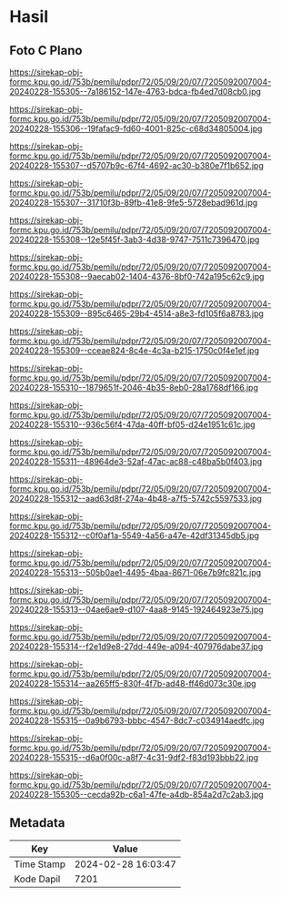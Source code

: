 # Hasil

## Foto C Plano

https://sirekap-obj-formc.kpu.go.id/753b/pemilu/pdpr/72/05/09/20/07/7205092007004-20240228-155305--7a186152-147e-4763-bdca-fb4ed7d08cb0.jpg

https://sirekap-obj-formc.kpu.go.id/753b/pemilu/pdpr/72/05/09/20/07/7205092007004-20240228-155306--19fafac9-fd60-4001-825c-c68d34805004.jpg

https://sirekap-obj-formc.kpu.go.id/753b/pemilu/pdpr/72/05/09/20/07/7205092007004-20240228-155307--d5707b9c-67f4-4692-ac30-b380e7f1b652.jpg

https://sirekap-obj-formc.kpu.go.id/753b/pemilu/pdpr/72/05/09/20/07/7205092007004-20240228-155307--31710f3b-89fb-41e8-9fe5-5728ebad961d.jpg

https://sirekap-obj-formc.kpu.go.id/753b/pemilu/pdpr/72/05/09/20/07/7205092007004-20240228-155308--12e5f45f-3ab3-4d38-9747-7511c7396470.jpg

https://sirekap-obj-formc.kpu.go.id/753b/pemilu/pdpr/72/05/09/20/07/7205092007004-20240228-155308--9aecab02-1404-4376-8bf0-742a195c62c9.jpg

https://sirekap-obj-formc.kpu.go.id/753b/pemilu/pdpr/72/05/09/20/07/7205092007004-20240228-155309--895c6465-29b4-4514-a8e3-fd105f6a8783.jpg

https://sirekap-obj-formc.kpu.go.id/753b/pemilu/pdpr/72/05/09/20/07/7205092007004-20240228-155309--cceae824-8c4e-4c3a-b215-1750c0f4e1ef.jpg

https://sirekap-obj-formc.kpu.go.id/753b/pemilu/pdpr/72/05/09/20/07/7205092007004-20240228-155310--1879651f-2046-4b35-8eb0-28a1768df166.jpg

https://sirekap-obj-formc.kpu.go.id/753b/pemilu/pdpr/72/05/09/20/07/7205092007004-20240228-155310--936c56f4-47da-40ff-bf05-d24e1951c61c.jpg

https://sirekap-obj-formc.kpu.go.id/753b/pemilu/pdpr/72/05/09/20/07/7205092007004-20240228-155311--48964de3-52af-47ac-ac88-c48ba5b0f403.jpg

https://sirekap-obj-formc.kpu.go.id/753b/pemilu/pdpr/72/05/09/20/07/7205092007004-20240228-155312--aad63d8f-274a-4b48-a7f5-5742c5597533.jpg

https://sirekap-obj-formc.kpu.go.id/753b/pemilu/pdpr/72/05/09/20/07/7205092007004-20240228-155312--c0f0af1a-5549-4a56-a47e-42df31345db5.jpg

https://sirekap-obj-formc.kpu.go.id/753b/pemilu/pdpr/72/05/09/20/07/7205092007004-20240228-155313--505b0ae1-4495-4baa-8671-06e7b9fc821c.jpg

https://sirekap-obj-formc.kpu.go.id/753b/pemilu/pdpr/72/05/09/20/07/7205092007004-20240228-155313--04ae6ae9-d107-4aa8-9145-192464923e75.jpg

https://sirekap-obj-formc.kpu.go.id/753b/pemilu/pdpr/72/05/09/20/07/7205092007004-20240228-155314--f2e1d9e8-27dd-449e-a094-407976dabe37.jpg

https://sirekap-obj-formc.kpu.go.id/753b/pemilu/pdpr/72/05/09/20/07/7205092007004-20240228-155314--aa265ff5-830f-4f7b-ad48-ff46d073c30e.jpg

https://sirekap-obj-formc.kpu.go.id/753b/pemilu/pdpr/72/05/09/20/07/7205092007004-20240228-155315--0a9b6793-bbbc-4547-8dc7-c034914aedfc.jpg

https://sirekap-obj-formc.kpu.go.id/753b/pemilu/pdpr/72/05/09/20/07/7205092007004-20240228-155315--d6a0f00c-a8f7-4c31-9df2-f83d193bbb22.jpg

https://sirekap-obj-formc.kpu.go.id/753b/pemilu/pdpr/72/05/09/20/07/7205092007004-20240228-155305--cecda92b-c6a1-47fe-a4db-854a2d7c2ab3.jpg


## Metadata

| Key        | Value               |
| ---------- | ------------------- |
| Time Stamp | 2024-02-28 16:03:47 |
| Kode Dapil | 7201                |



